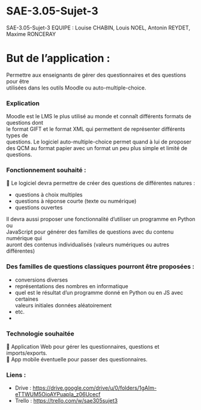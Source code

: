 # SAE-3.05-Sujet-3
SAE-3.05-Sujet-3 EQUIPE : Louise CHABIN, Louis NOEL, Antonin REYDET, Maxime RONCERAY


# But de l’application :
Permettre aux enseignants de gérer des questionnaires et des questions pour être</br>
utilisées dans les outils Moodle ou auto-multiple-choice.</br>
### Explication</br>
Moodle est le LMS le plus utilisé au monde et connaît différents formats de questions dont</br>
le format GIFT et le format XML qui permettent de représenter différents types de</br>
questions.
Le logiciel auto-multiple-choice permet quand à lui de proposer des QCM au format papier
avec un format un peu plus simple et limité de questions.</br>
### Fonctionnement souhaité : </br>
 Le logiciel devra permettre de créer des questions de différentes natures :</br>
- questions à choix multiples</br>
- questions à réponse courte (texte ou numérique)</br>
- questions ouvertes</br>

Il devra aussi proposer une fonctionnalité d’utiliser un programme en Python ou</br>
JavaScript pour générer des familles de questions avec du contenu numérique qui</br>
auront des contenus individualisés (valeurs numériques ou autres différentes)</br>

### Des familles de questions classiques pourront être proposées :
- conversions diverses</br>
- représentations des nombres en informatique</br>
- quel est le résultat d’un programme donné en Python ou en JS avec certaines</br>
valeurs initiales données aléatoirement</br>
- etc.</br>
- 
### Technologie souhaitée
 Application Web pour gérer les questionnaires, questions et imports/exports. </br>
 App mobile éventuelle pour passer des questionnaires.</br>

### Liens :

- Drive : https://drive.google.com/drive/u/0/folders/1gAIm-eTTWUM5OioAYPuapIa_z06Ucecf </br>
- Trello : https://trello.com/w/sae305sujet3 </br>
